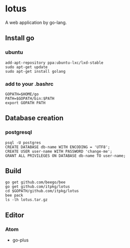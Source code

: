 # lotus

A web application by go-lang.

## Install go

### ubuntu

```
add-apt-repository ppa:ubuntu-lxc/lxd-stable
sudo apt-get update
sudo apt-get install golang
```

### add to your .bashrc

```
GOPATH=$HOME/go
PATH=$GOPATH/bin:$PATH
export GOPATH PATH
```

## Database creation

### postgresql

```
psql -U postgres
CREATE DATABASE db-name WITH ENCODING = 'UTF8';
CREATE USER user-name WITH PASSWORD 'change-me';
GRANT ALL PRIVILEGES ON DATABASE db-name TO user-name;
```

## Build

```
go get github.com/beego/bee
go get github.com/itpkg/lotus
cd $GOPATH/github.com/itpkg/lotus
bee pack
ls -lh lotus.tar.gz
```

## Editor

### Atom

- go-plus
